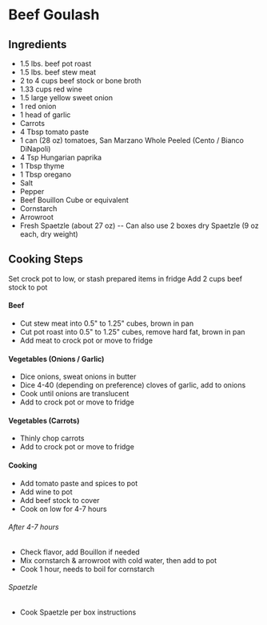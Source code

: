 # Beef Goulash

## Ingredients
- 1.5 lbs. beef pot roast
- 1.5 lbs. beef stew meat
- 2 to 4 cups beef stock or bone broth
- 1.33 cups red wine
- 1.5 large yellow sweet onion
- 1 red onion
- 1 head of garlic
- Carrots
- 4 Tbsp tomato paste
- 1 can (28 oz) tomatoes, San Marzano Whole Peeled (Cento / Bianco DiNapoli) 
- 4 Tsp Hungarian paprika
- 1 Tbsp thyme
- 1 Tbsp oregano
- Salt
- Pepper
- Beef Bouillon Cube or equivalent
- Cornstarch
- Arrowroot
- Fresh Spaetzle (about 27 oz)
-- Can also use 2 boxes dry Spaetzle (9 oz each, dry weight)

## Cooking Steps
Set crock pot to low, or stash prepared items in fridge
Add 2 cups beef stock to pot


#### Beef
- Cut stew meat into 0.5" to 1.25" cubes, brown in pan
- Cut pot roast into 0.5" to 1.25" cubes, remove hard fat, brown in pan
- Add meat to crock pot or move to fridge

#### Vegetables (Onions / Garlic)
- Dice onions, sweat onions in butter
- Dice 4-40 (depending on preference) cloves of garlic, add to onions
- Cook until onions are translucent
- Add to crock pot or move to fridge

#### Vegetables (Carrots)
- Thinly chop carrots
- Add to crock pot or move to fridge

#### Cooking 
- Add tomato paste and spices to pot
- Add wine to pot
- Add beef stock to cover
- Cook on low for 4-7 hours

###### After 4-7 hours
- Check flavor, add Bouillon if needed
- Mix cornstarch & arrowroot with cold water, then add to pot
- Cook 1 hour, needs to boil for cornstarch

###### Spaetzle
- Cook Spaetzle per box instructions
